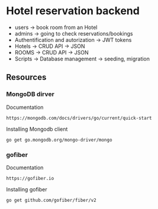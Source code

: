 # Hotel reservation backend

- users -> book room from an Hotel
- admins -> going to check reservations/bookings
- Authentification and autorization -> JWT tokens
- Hotels -> CRUD API -> JSON
- ROOMS -> CRUD API -> JSON
- Scripts -> Database management -> seeding, migration

## Resources 
### MongoDB dirver
Documentation 
```
https://mongodb.com/docs/drivers/go/current/quick-start
```

Installing Mongodb client
```
go get go.mongodb.org/mongo-driver/mongo
```

### gofiber
Documentation 
```
https://gofiber.io
```

Installing gofiber
```
go get github.com/gofiber/fiber/v2
```
